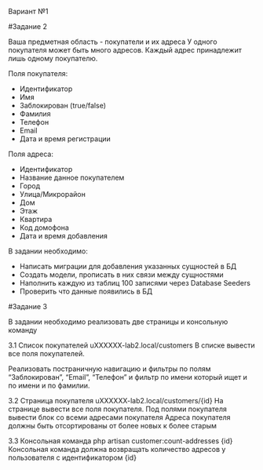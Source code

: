 Вариант №1

#Задание 2

Ваша предметная область - покупатели и их адреса
У одного покупателя может быть много адресов.
Каждый адрес принадлежит лишь одному покупателю.

Поля покупателя:

- Идентификатор
- Имя
- Заблокирован (true/false)
- Фамилия
- Телефон
- Email
- Дата и время регистрации

Поля адреса:
- Идентификатор
- Название данное покупателем
- Город
- Улица/Микрорайон
- Дом
- Этаж
- Квартира
- Код домофона
- Дата и время добавления

В задании необходимо:
- Написать миграции для добавления указанных сущностей в БД
- Создать модели, прописать в них связи между сущностями
- Наполнить каждую из таблиц 100 записями через Database Seeders
- Проверить что данные появились в БД


#Задание 3

В задании необходимо реализовать две страницы и консольную команду

3.1 Список покупателей uXXXXXX-lab2.local/customers
В списке вывести все поля покупателей.

Реализовать постраничную навигацию и фильтры по полям
“Заблокирован”, “Email”, “Телефон” и фильтр по имени который ищет и по
имени и по фамилии.

3.2 Страница покупателя uXXXXXX-lab2.local/customers/{id}
На странице вывести все поля покупателя.
Под полями покупателя вывести блок со всеми адресами покупателя
Адреса покупателя должны быть отсортированы от более новых к более
старым

3.3 Консольная команда php artisan customer:count-addresses {id}
Консольная команда должна возвращать количество адресов у
пользователя с идентификатором {id}
